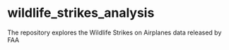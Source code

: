 # wildlife_strikes_analysis
The repository explores the Wildlife Strikes on Airplanes data released by FAA
